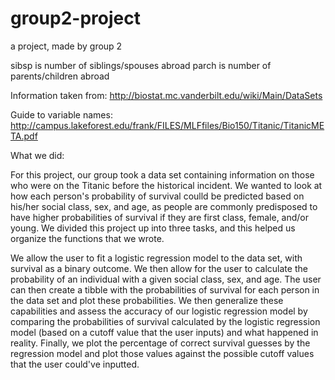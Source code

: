 # group2-project

 a project, made by group 2

 sibsp is number of siblings/spouses abroad
 parch is number of parents/children abroad

Information taken from: http://biostat.mc.vanderbilt.edu/wiki/Main/DataSets

Guide to variable names:
http://campus.lakeforest.edu/frank/FILES/MLFfiles/Bio150/Titanic/TitanicMETA.pdf

What we did:

For this project, our group took a data set containing information on those who were on the Titanic before the historical incident. We wanted to look at how each person's probability of survival coulld be predicted based on his/her social class, sex, and age, as people are commonly predisposed to have higher probabilities of survival if they are first class, female, and/or young. We divided this project up into three tasks, and this helped us organize the functions that we wrote. 

We allow the user to fit a logistic regression model to the data set, with survival as a binary outcome. We then allow for the user to calculate the probability of an individual with a given social class, sex, and age. The user can then create a tibble with the probabilities of survival for each  person in the data set and plot these probabilities. We then generalize these capabilities and assess the accuracy of our logistic regression model by comparing the probabilities of survival calculated by the logistic regression model (based on a cutoff value that the user inputs) and what happened in reality. Finally, we plot the percentage of correct survival guesses by the regression model and plot those values against the possible cutoff values that the user could've inputted. 


